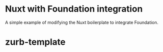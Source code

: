 # Nuxt with Foundation integration

A simple example of modifying the Nuxt boilerplate to integrate Foundation. 

# zurb-template
